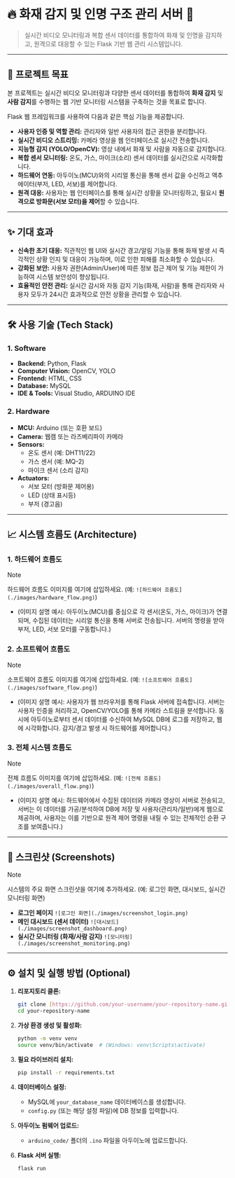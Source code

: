 # 🔥 화재 감지 및 인명 구조 관리 서버 🧑

> 실시간 비디오 모니터링과 복합 센서 데이터를 통합하여 화재 및 인명을 감지하고, 원격으로 대응할 수 있는 Flask 기반 웹 관리 시스템입니다.

---

## 🚀 프로젝트 목표

본 프로젝트는 실시간 비디오 모니터링과 다양한 센서 데이터를 통합하여 **화재 감지** 및 **사람 감지**를 수행하는 웹 기반 모니터링 시스템을 구축하는 것을 목표로 합니다.

Flask 웹 프레임워크를 사용하여 다음과 같은 핵심 기능을 제공합니다.

* **사용자 인증 및 역할 관리:** 관리자와 일반 사용자의 접근 권한을 분리합니다.
* **실시간 비디오 스트리밍:** 카메라 영상을 웹 인터페이스로 실시간 전송합니다.
* **지능형 감지 (YOLO/OpenCV):** 영상 내에서 화재 및 사람을 자동으로 감지합니다.
* **복합 센서 모니터링:** 온도, 가스, 마이크(소리) 센서 데이터를 실시간으로 시각화합니다.
* **하드웨어 연동:** 아두이노(MCU)와의 시리얼 통신을 통해 센서 값을 수신하고 액추에이터(부저, LED, 서보)를 제어합니다.
* **원격 대응:** 사용자는 웹 인터페이스를 통해 실시간 상황을 모니터링하고, 필요시 **원격으로 방화문(서보 모터)을 제어**할 수 있습니다.

---

## ✨ 기대 효과

* **신속한 초기 대응:** 직관적인 웹 UI와 실시간 경고/알림 기능을 통해 화재 발생 시 즉각적인 상황 인지 및 대응이 가능하며, 이로 인한 피해를 최소화할 수 있습니다.
* **강화된 보안:** 사용자 권한(Admin/User)에 따른 정보 접근 제어 및 기능 제한이 가능하여 시스템 보안성이 향상됩니다.
* **효율적인 안전 관리:** 실시간 감시와 자동 감지 기능(화재, 사람)을 통해 관리자와 사용자 모두가 24시간 효과적으로 안전 상황을 관리할 수 있습니다.

---

## 🛠️ 사용 기술 (Tech Stack)

### 1. Software
* **Backend:** Python, Flask
* **Computer Vision:** OpenCV, YOLO
* **Frontend:** HTML, CSS
* **Database:** MySQL
* **IDE & Tools:** Visual Studio, ARDUINO IDE

### 2. Hardware
* **MCU:** Arduino (또는 호환 보드)
* **Camera:** 웹캠 또는 라즈베리파이 카메라
* **Sensors:**
    * 온도 센서 (예: DHT11/22)
    * 가스 센서 (예: MQ-2)
    * 마이크 센서 (소리 감지)
* **Actuators:**
    * 서보 모터 (방화문 제어용)
    * LED (상태 표시등)
    * 부저 (경고음)

---

## 📈 시스템 흐름도 (Architecture)

### 1. 하드웨어 흐름도

> [!NOTE]
> 하드웨어 흐름도 이미지를 여기에 삽입하세요.
> (예: `![하드웨어 흐름도](./images/hardware_flow.png)`)

* (이미지 설명 예시: 아두이노(MCU)를 중심으로 각 센서(온도, 가스, 마이크)가 연결되며, 수집된 데이터는 시리얼 통신을 통해 서버로 전송됩니다. 서버의 명령을 받아 부저, LED, 서보 모터를 구동합니다.)

### 2. 소프트웨어 흐름도

> [!NOTE]
> 소프트웨어 흐름도 이미지를 여기에 삽입하세요.
> (예: `![소프트웨어 흐름도](./images/software_flow.png)`)

* (이미지 설명 예시: 사용자가 웹 브라우저를 통해 Flask 서버에 접속합니다. 서버는 사용자 인증을 처리하고, OpenCV/YOLO를 통해 카메라 스트림을 분석합니다. 동시에 아두이노로부터 센서 데이터를 수신하여 MySQL DB에 로그를 저장하고, 웹에 시각화합니다. 감지/경고 발생 시 하드웨어를 제어합니다.)

### 3. 전체 시스템 흐름도

> [!NOTE]
> 전체 흐름도 이미지를 여기에 삽입하세요.
> (예: `![전체 흐름도](./images/overall_flow.png)`)

* (이미지 설명 예시: 하드웨어에서 수집된 데이터와 카메라 영상이 서버로 전송되고, 서버는 이 데이터를 가공/분석하여 DB에 저장 및 사용자(관리자/일반)에게 웹으로 제공하며, 사용자는 이를 기반으로 원격 제어 명령을 내릴 수 있는 전체적인 순환 구조를 보여줍니다.)

---

## 📸 스크린샷 (Screenshots)

> [!NOTE]
> 시스템의 주요 화면 스크린샷을 여기에 추가하세요. (예: 로그인 화면, 대시보드, 실시간 모니터링 화면)

* **로그인 페이지**
    `![로그인 화면](./images/screenshot_login.png)`
* **메인 대시보드 (센서 데이터)**
    `![대시보드](./images/screenshot_dashboard.png)`
* **실시간 모니터링 (화재/사람 감지)**
    `![모니터링](./images/screenshot_monitoring.png)`

---

## ⚙️ 설치 및 실행 방법 (Optional)

1.  **리포지토리 클론:**
    ```bash
    git clone [https://github.com/your-username/your-repository-name.git](https://github.com/your-username/your-repository-name.git)
    cd your-repository-name
    ```

2.  **가상 환경 생성 및 활성화:**
    ```bash
    python -m venv venv
    source venv/bin/activate  # (Windows: venv\Scripts\activate)
    ```

3.  **필요 라이브러리 설치:**
    ```bash
    pip install -r requirements.txt
    ```

4.  **데이터베이스 설정:**
    * MySQL에 `your_database_name` 데이터베이스를 생성합니다.
    * `config.py` (또는 해당 설정 파일)에 DB 정보를 입력합니다.

5.  **아두이노 펌웨어 업로드:**
    * `arduino_code/` 폴더의 `.ino` 파일을 아두이노에 업로드합니다.

6.  **Flask 서버 실행:**
    ```bash
    flask run
    ```
